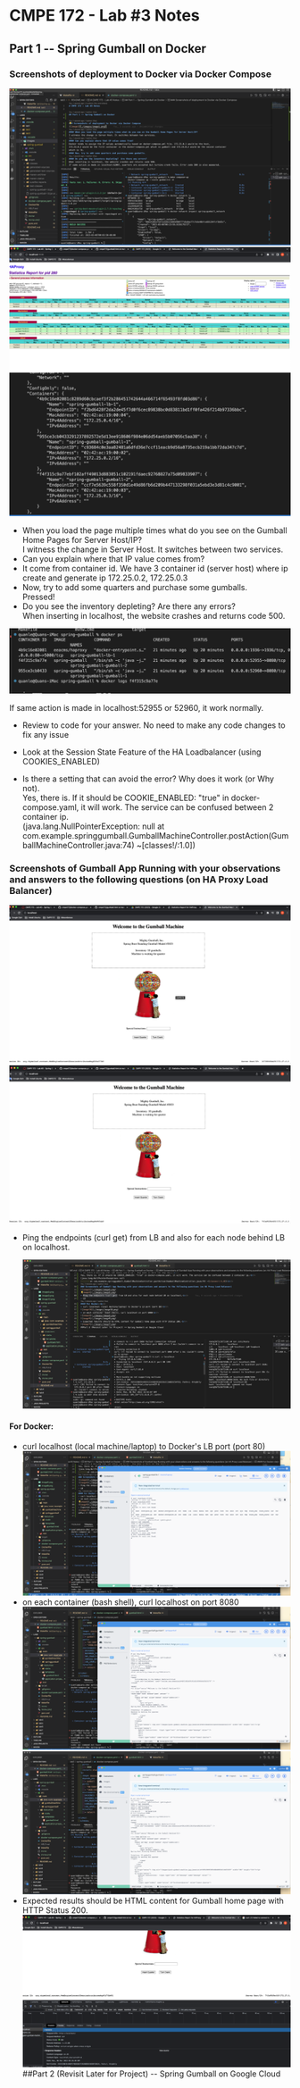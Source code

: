 # CMPE 172 - Lab #3 Notes

## Part 1 -- Spring Gumball on Docker

### Screenshots of deployment to Docker via Docker Compose

![image1](./images/image1.png)
![image2](./images/image2.png)
![image3](./images/image3.png)
<br/>

- When you load the page multiple times what do you see on the Gumball Home Pages for Server Host/IP? <br/>
  I witness the change in Server Host. It switches between two services.
- Can you explain where that IP value comes from? <br/>
- It come from container id. We have 3 container id (server host) where ip create and generate ip 172.25.0.2, 172.25.0.3<br/>
- Now, try to add some quarters and purchase some gumballs. <br/>
  Pressed! <br/>
- Do you see the inventory depleting? Are there any errors?<br/>
  When inserting in localhost, the website crashes and returns code 500. <br/>

![image4](./images/image4.png) <br/>

If same action is made in localhost:52955 or 52960, it work normally.<br/>

- Review to code for your answer. No need to make any code changes to fix any issue<br/>
- Look at the Session State Feature of the HA Loadbalancer (using COOKIES_ENABLED)

- Is there a setting that can avoid the error? Why does it work (or Why not).<br/>
  Yes, there is. If it should be COOKIE_ENABLED: "true" in docker-compose.yaml, it will work. The service can be confused between 2 container ip.<br/>
  (java.lang.NullPointerException: null
  at com.example.springgumball.GumballMachineController.postAction(GumballMachineController.java:74) ~[classes!/:1.0])<br/>

### Screenshots of Gumball App Running with your observations and answers to the following questions (on HA Proxy Load Balancer)

![image5](./images/image5.png)
![image6](./images/image6.png)

- Ping the endpoints (curl get) from LB and also for each node behind LB on localhost.<br/>

  ![image11](./images/image11.png)

#### For Docker:<br/>

- curl localhost (local machine/laptop) to Docker's LB port (port 80)<br/>
  ![image10](./images/image10.png)
- on each container (bash shell), curl localhost on port 8080<br/>
  ![image8](./images/image8.png)
  ![image9](./images/image9.png)
- Expected results should be HTML content for Gumball home page with HTTP Status 200.<br/>
  ![image7](./images/image7.png)
  ##Part 2 (Revisit Later for Project) -- Spring Gumball on Google Cloud
